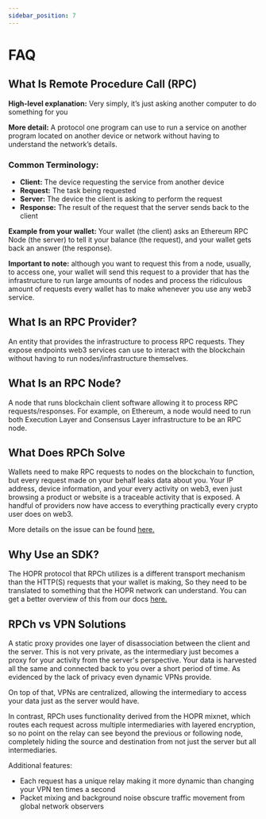 ```yaml
---
sidebar_position: 7
---
```


# FAQ

## What Is Remote Procedure Call (RPC)

**High-level explanation:** Very simply, it’s just asking another computer to do something for you

**More detail:** A protocol one program can use to run a service on another program located on another device or network without having to understand the network’s details. 

### Common Terminology: 
- **Client:** The device requesting the service from another device
- **Request:** The task being requested
- **Server:** The device the client is asking to perform the request
- **Response:** The result of the request that the server sends back to the client

**Example from your wallet:** Your wallet (the client) asks an Ethereum RPC Node (the server) to tell it your balance (the request), and your wallet gets back an answer (the response).

**Important to note:** although you want to request this from a node, usually, to access one, your wallet will send this request to a provider that has the infrastructure to run large amounts of nodes and process the ridiculous amount of requests every wallet has to make whenever you use any web3 service. 

## What Is an RPC Provider?

An entity that provides the infrastructure to process RPC requests. They expose endpoints web3 services can use to interact with the blockchain without having to run nodes/infrastructure themselves.

## What Is an RPC Node? 

A node that runs blockchain client software allowing it to process RPC requests/responses. For example, on Ethereum, a node would need to run both Execution Layer and Consensus Layer infrastructure to be an RPC node.

## What Does RPCh Solve

Wallets need to make RPC requests to nodes on the blockchain to function, but every request made on your behalf leaks data about you. Your IP address, device information, and your every activity on web3, even just browsing a product or website is a traceable activity that is exposed. A handful of providers now have access to everything practically every crypto user does on web3.

More details on the issue can be found [here.](./What-is-RPCh.md)
<!--- Attack vectors your wallet makes you vulnerable to can be found [here.]() -->

## Why Use an SDK?

The HOPR protocol that RPCh utilizes is a different transport mechanism than the HTTP(S) requests that your wallet is making, So they need to be translated to something that the HOPR network can understand. You can get a better overview of this from our docs [here.](./RPCh-SDK.md)

## RPCh vs VPN Solutions

A static proxy provides one layer of disassociation between the client and the server. This is not very private, as the intermediary just becomes a proxy for your activity from the server's perspective. Your data is harvested all the same and connected back to you over a short period of time. As evidenced by the lack of privacy even dynamic VPNs provide.

On top of that, VPNs are centralized, allowing the intermediary to access your data just as the server would have.

In contrast, RPCh uses functionality derived from the HOPR mixnet, which routes each request across multiple intermediaries with layered encryption, so no point on the relay can see beyond the previous or following node, completely hiding the source and destination from not just the server but all intermediaries.

Additional features:

- Each request has a unique relay making it more dynamic than changing your VPN ten times a second
- Packet mixing and background noise obscure traffic movement from global network observers
